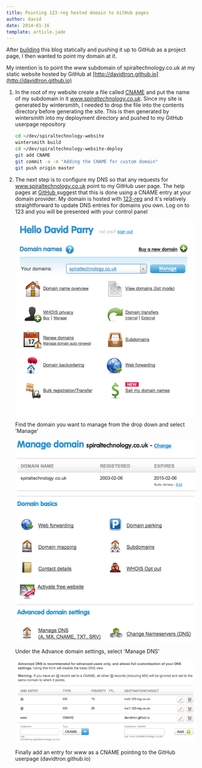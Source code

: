 ```yaml
---
title: Pointing 123-reg hosted domain to GitHub pages
author: david
date: 2014-01-16
template: article.jade
---
```

After [building](../building-static-blog/index.html) this blog statically and pushing it up to GitHub as a project page,
I then wanted to point my domain at it.

<span class="more"></span>

My intention is to point the www subdomain of spiraltechnology.co.uk at my static website hosted by GitHub at [http://davidtron.github.io](http://davidtron.github.io)

1.  In the root of my website create a file called [CNAME](https://github.com/davidtron/spiraltechnology-website/blob/master/contents/CNAME) and put the name of my subdomain in it *www.spiraltechnology.co.uk*.
    Since my site is generated by wintersmith, I needed to drop the file into the contents directory before generating the site.
    This is then generated by wintersmith into my deployment directory and pushed to my GitHub userpage repository

    ```bash
    cd ~/dev/spiraltechnology-website
    wintersmith build
    cd ~/dev/spiraltechnology-website-deploy
    git add CNAME
    git commit -a -m "Adding the CNAME for custom domain"
    git push origin master
    ```

2.  The next step is to configure my DNS so that any requests for www.spiraltechnology.co.uk point to my GitHub user page.
    The help pages at [GitHub ][1] suggest that this is done using a CNAME entry at your domain provider.
    My domain is hosted with [123-reg](http://123-reg.co.uk) and it's relatively straightforward to update DNS entries for domains you own.
    Log on to 123 and you will be presented with your control panel

    ![123 reg control panel](123-control-panel.png)

    Find the domain you want to manage from the drop down and select 'Manage'

    ![123 domain controls](123-domain-options.png)

    Under the Advance domain settings, select 'Manage DNS'

    <img src='added-cname-for-www-to-github.png' style='width: 590px;' />

    Finally add an entry for www as a CNAME pointing to the GitHub userpage (davidtron.github.io)


[1]: https://help.github.com/articles/setting-up-a-custom-domain-with-pages